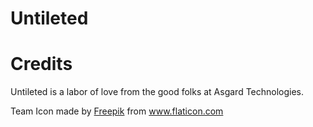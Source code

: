 # Untileted

# Credits
Untileted is a labor of love from the good folks at Asgard Technologies.


Team Icon made by [Freepik](www.freepik.com) from www.flaticon.com
